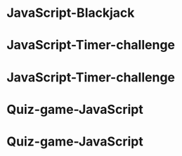 # JavaScript-Blackjack
# JavaScript-Timer-challenge
# JavaScript-Timer-challenge
# Quiz-game-JavaScript
# Quiz-game-JavaScript
